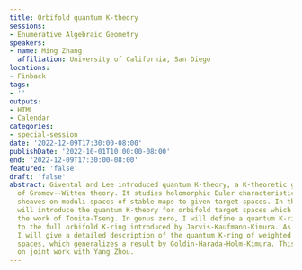 ```yaml
---
title: Orbifold quantum K-theory
sessions:
- Enumerative Algebraic Geometry
speakers:
- name: Ming Zhang
  affiliation: University of California, San Diego
locations:
- Finback
tags:
- ''
outputs:
- HTML
- Calendar
categories:
- special-session
date: '2022-12-09T17:30:00-08:00'
publishDate: '2022-10-01T10:00:00-08:00'
end: '2022-12-09T17:30:00-08:00'
featured: 'false'
draft: 'false'
abstract: Givental and Lee introduced quantum K-theory, a K-theoretic generalization
  of Gromov--Witten theory. It studies holomorphic Euler characteristics of coherent
  sheaves on moduli spaces of stable maps to given target spaces. In this talk, I
  will introduce the quantum K-theory for orbifold target spaces which generalizes
  the work of Tonita-Tseng. In genus zero, I will define a quantum K-ring which specializes
  to the full orbifold K-ring introduced by Jarvis-Kaufmann-Kimura. As an application,
  I will give a detailed description of the quantum K-ring of weighted projective
  spaces, which generalizes a result by Goldin-Harada-Holm-Kimura. This talk is based
  on joint work with Yang Zhou.
---
```

